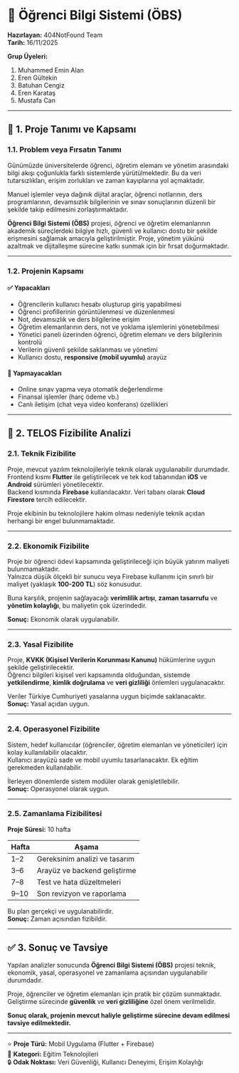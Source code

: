 # 📘 Öğrenci Bilgi Sistemi (ÖBS)

**Hazırlayan:** 404NotFound Team  
**Tarih:** 16/11/2025  

**Grup Üyeleri:**
1. Muhammed Emin Alan  
2. Eren Gültekin  
3. Batuhan Cengiz  
4. Eren Karataş  
5. Mustafa Can  

---

## 🎯 1. Proje Tanımı ve Kapsamı

### 1.1. Problem veya Fırsatın Tanımı
Günümüzde üniversitelerde öğrenci, öğretim elemanı ve yönetim arasındaki bilgi akışı çoğunlukla farklı sistemlerde yürütülmektedir. Bu da veri tutarsızlıkları, erişim zorlukları ve zaman kayıplarına yol açmaktadır.  

Manuel işlemler veya dağınık dijital araçlar, öğrenci notlarının, ders programlarının, devamsızlık bilgilerinin ve sınav sonuçlarının düzenli bir şekilde takip edilmesini zorlaştırmaktadır.  

**Öğrenci Bilgi Sistemi (ÖBS)** projesi, öğrenci ve öğretim elemanlarının akademik süreçlerdeki bilgiye hızlı, güvenli ve kullanıcı dostu bir şekilde erişmesini sağlamak amacıyla geliştirilmiştir. Proje, yönetim yükünü azaltmak ve dijitalleşme sürecine katkı sunmak için bir fırsat doğurmaktadır.

---

### 1.2. Projenin Kapsamı

#### ✅ Yapacakları
- Öğrencilerin kullanıcı hesabı oluşturup giriş yapabilmesi  
- Öğrenci profillerinin görüntülenmesi ve düzenlenmesi  
- Not, devamsızlık ve ders bilgilerine erişim  
- Öğretim elemanlarının ders, not ve yoklama işlemlerini yönetebilmesi  
- Yönetici paneli üzerinden öğrenci, öğretim elemanı ve ders bilgilerinin kontrolü  
- Verilerin güvenli şekilde saklanması ve yönetimi  
- Kullanıcı dostu, **responsive (mobil uyumlu)** arayüz  

#### 🚫 Yapmayacakları
- Online sınav yapma veya otomatik değerlendirme  
- Finansal işlemler (harç ödeme vb.)  
- Canlı iletişim (chat veya video konferans) özellikleri  

---

## 🧠 2. TELOS Fizibilite Analizi

### 2.1. Teknik Fizibilite
Proje, mevcut yazılım teknolojileriyle teknik olarak uygulanabilir durumdadır.  
Frontend kısmı **Flutter** ile geliştirilecek ve tek kod tabanından **iOS** ve **Android** sürümleri yönetilecektir.  
Backend kısmında **Firebase** kullanılacaktır. Veri tabanı olarak **Cloud Firestore** tercih edilecektir.  

Proje ekibinin bu teknolojilere hakim olması nedeniyle teknik açıdan herhangi bir engel bulunmamaktadır.  

---

### 2.2. Ekonomik Fizibilite
Proje bir öğrenci ödevi kapsamında geliştirileceği için büyük yatırım maliyeti bulunmamaktadır.  
Yalnızca düşük ölçekli bir sunucu veya Firebase kullanımı için sınırlı bir maliyet (yaklaşık **100-200 TL**) söz konusudur.  

Buna karşılık, projenin sağlayacağı **verimlilik artışı**, **zaman tasarrufu** ve **yönetim kolaylığı**, bu maliyetin çok üzerindedir.  

**Sonuç:** Ekonomik olarak uygulanabilir.  

---

### 2.3. Yasal Fizibilite
Proje, **KVKK (Kişisel Verilerin Korunması Kanunu)** hükümlerine uygun şekilde geliştirilecektir.  
Öğrenci bilgileri kişisel veri kapsamında olduğundan, sistemde **yetkilendirme**, **kimlik doğrulama** ve **veri gizliliği** önlemleri uygulanacaktır.  

Veriler Türkiye Cumhuriyeti yasalarına uygun biçimde saklanacaktır.  
**Sonuç:** Yasal açıdan uygun.  

---

### 2.4. Operasyonel Fizibilite
Sistem, hedef kullanıcılar (öğrenciler, öğretim elemanları ve yöneticiler) için kolay kullanılabilir olacaktır.  
Kullanıcı arayüzü sade ve mobil uyumlu tasarlanacaktır. Ek eğitim gerekmeden kullanılabilir.  

İlerleyen dönemlerde sistem modüler olarak genişletilebilir.  
**Sonuç:** Operasyonel olarak uygun.  

---

### 2.5. Zamanlama Fizibilitesi

**Proje Süresi:** 10 hafta  

| Hafta | Aşama |
|-------|--------|
| 1–2 | Gereksinim analizi ve tasarım |
| 3–6 | Arayüz ve backend geliştirme |
| 7–8 | Test ve hata düzeltmeleri |
| 9–10 | Son revizyon ve raporlama |

Bu plan gerçekçi ve uygulanabilirdir.  
**Sonuç:** Zaman açısından fizibildir.  

---

## ✅ 3. Sonuç ve Tavsiye
Yapılan analizler sonucunda **Öğrenci Bilgi Sistemi (ÖBS)** projesi teknik, ekonomik, yasal, operasyonel ve zamanlama açısından uygulanabilir durumdadır.  

Proje, öğrenciler ve öğretim elemanları için pratik bir çözüm sunmaktadır.  
Geliştirme sürecinde **güvenlik** ve **veri gizliliğine** özel önem verilmelidir.  

**Sonuç olarak, projenin mevcut haliyle geliştirme sürecine devam edilmesi tavsiye edilmektedir.**

---

⭐ **Proje Türü:** Mobil Uygulama (Flutter + Firebase)  
🧩 **Kategori:** Eğitim Teknolojileri  
🔒 **Odak Noktası:** Veri Güvenliği, Kullanıcı Deneyimi, Erişim Kolaylığı  